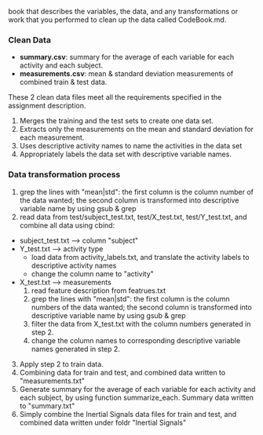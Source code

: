book that describes the variables, the data, and any transformations or work that you performed to clean up the data called CodeBook.md. 

### Clean Data
* **summary.csv**: summary for the average of each variable for each activity and each subject.
* **measurements.csv**: mean & standard deviation measurements of combined train & test data.

These 2 clean data files meet all the requirements specified in the assignment description.
  1. Merges the training and the test sets to create one data set.
  2. Extracts only the measurements on the mean and standard deviation for each measurement.
  3. Uses descriptive activity names to name the activities in the data set
  4. Appropriately labels the data set with descriptive variable names.


### Data transformation process
1. grep the lines with "mean|std": the first column is the column number of the data wanted; the second column is transformed into descriptive variable name by using gsub & grep
2. read data from test/subject_test.txt, test/X_test.txt, test/Y_test.txt, and combine all data using cbind:
  * subject_test.txt  --> column "subject"
  * Y_test.txt --> activity type
    * load data from activity_labels.txt, and translate the activity labels to descriptive activity names
    * change the column name to "activity"
  * X_test.txt  --> measurements
    1. read feature description from featrues.txt
    2. grep the lines with "mean|std": the first column is the column numbers of the data wanted; the second column is transformed into descriptive variable name by using gsub & grep
    3. filter the data from X_test.txt with the column numbers generated in step 2.
    4. change the column names to corresponding descriptive variable names generated in step 2.

3. Apply step 2 to train data.
4. Combining data for train and test, and combined data written to "measurements.txt"
5. Generate summary for the average of each variable for each activity and each subject, by using function summarize_each. Summary data written to "summary.txt"
6. Simply combine the Inertial Signals data files for train and test, and combined data written under foldr "Inertial Signals"


